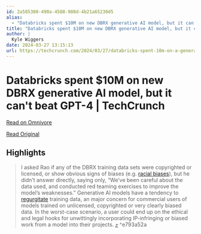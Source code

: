 ```yaml
---
id: 2a585300-490a-4588-980d-4b21a65230d5
alias:
  - "Databricks spent $10M on new DBRX generative AI model, but it can't beat GPT-4 | TechCrunch"
title: "Databricks spent $10M on new DBRX generative AI model, but it can't beat GPT-4 | TechCrunch"
author: |
  Kyle Wiggers
date: 2024-03-27 13:15:13
url: https://techcrunch.com/2024/03/27/databricks-spent-10m-on-a-generative-ai-model-that-still-cant-beat-gpt-4/
---
```


# Databricks spent $10M on new DBRX generative AI model, but it can't beat GPT-4 | TechCrunch

[Read on Omnivore](https://omnivore.app/me/databricks-spent-10-m-on-new-dbrx-generative-ai-model-but-it-can-18e800cea6c)

[Read Original](https://techcrunch.com/2024/03/27/databricks-spent-10m-on-a-generative-ai-model-that-still-cant-beat-gpt-4/)

## Highlights

> I asked Rao if any of the DBRX training data sets were copyrighted or licensed, or show obvious signs of biases (e.g. [racial biases](https://techcrunch.com/2023/12/07/anthropics-latest-tactic-to-stop-racist-ai-asking-it-really-really-really-really-nicely/)), but he didn’t answer directly, saying only, “We’ve been careful about the data used, and conducted red teaming exercises to improve the model’s weaknesses.” Generative AI models have a tendency to [regurgitate](https://techcrunch.com/2022/12/13/image-generating-ai-can-copy-and-paste-from-training-data-raising-ip-concerns/) training data, an major concern for commercial users of models trained on unlicensed, copyrighted or very clearly biased data. In the worst-case scenario, a user could end up on the ethical and legal hooks for unwittingly incorporating IP-infringing or biased work from a model into their projects. [⤴️](https://omnivore.app/me/databricks-spent-10-m-on-new-dbrx-generative-ai-model-but-it-can-18e800cea6c#e793a52a-e981-464c-afd5-662be591976b)  ^e793a52a

